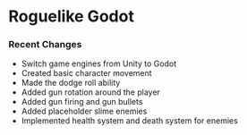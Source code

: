 # Roguelike Godot
### Recent Changes
- Switch game engines from Unity to Godot
- Created basic character movement
- Made the dodge roll ability
- Added gun rotation around the player
- Added gun firing and gun bullets
- Added placeholder slime enemies
- Implemented health system and death system for enemies
